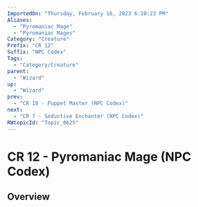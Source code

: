 ```yaml
---
ImportedOn: "Thursday, February 16, 2023 6:10:23 PM"
Aliases:
  - "Pyromaniac Mage"
  - "Pyromaniac Mages"
Category: "Creature"
Prefix: "CR 12"
Suffix: "NPC Codex"
Tags:
  - "Category/Creature"
parent:
  - "Wizard"
up:
  - "Wizard"
prev:
  - "CR 18 - Puppet Master (NPC Codex)"
next:
  - "CR 7 - Seductive Enchanter (NPC Codex)"
RWtopicId: "Topic_8625"
---
```

# CR 12 - Pyromaniac Mage (NPC Codex)
## Overview
